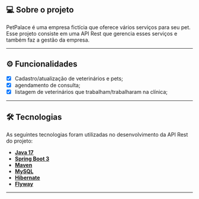 ## 💻 Sobre o projeto

PetPalace é uma empresa fictícia que oferece vários serviços para seu pet. Esse projeto consiste em uma API Rest que gerencia esses serviços e também faz a gestão da empresa.

---

## ⚙️ Funcionalidades

- [x] Cadastro/atualização de veterinários e pets;
- [x] agendamento de consulta;
- [x] listagem de veterinários que trabalham/trabalharam na clínica;
---

## 🛠 Tecnologias

As seguintes tecnologias foram utilizadas no desenvolvimento da API Rest do projeto:

- **[Java 17](https://www.oracle.com/java)**
- **[Spring Boot 3](https://spring.io/projects/spring-boot)**
- **[Maven](https://maven.apache.org)**
- **[MySQL](https://www.mysql.com)**
- **[Hibernate](https://hibernate.org)**
- **[Flyway](https://flywaydb.org)**

---
